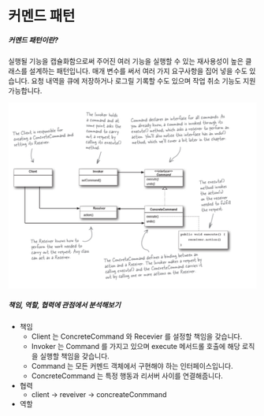 # 커멘드 패턴

##### 커멘드 패턴이란?

실행될 기능을 캡슐화함으로써 주어진 여러 기능을 실행할 수 있는 재사용성이 높은 클래스를 설계하는 패턴입니다. 매개 변수를 써서 여러 가지 요구사항을 집어 넣을 수도 있습니다. 요청 내역을 큐에 저장하거나 로그릴
기록할 수도 있으며 작업 취소 기능도 지원 가능합니다.

![img.png](img.png)

##### 책임, 역할, 협력에 관점에서 분석해보기

- 책임
    - Client 는 ConcreteCommand 와 Recevier 를 설정할 책임을 갖습니다.
    - Invoker 는 Command 를 가지고 있으며 execute 메서드롤 호출에 해당 로직을 실행할 책임을 갖습니다.
    - Command 는 모든 커멘드 객체에서 구현해야 하는 인터페이스입니다. 
    - ConcreteCommand 는 특정 행동과 리서버 사이를 연결해줍니다. 
- 협력
  - client -> reveiver -> concreateConmmand 
- 역할

